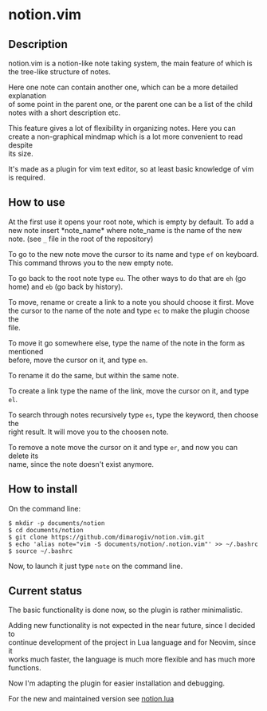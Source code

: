 # notion.vim

## Description
notion.vim is a notion-like note taking system, the main feature of which is  
the tree-like structure of notes.  

Here one note can contain another one, which can be a more detailed explanation  
of some point in the parent one, or the parent one can be a list of the child  
notes with a short description etc.  

This feature gives a lot of flexibility in organizing notes. Here you can  
create a non-graphical mindmap which is a lot more convenient to read despite  
its size.  

It's made as a plugin for vim text editor, so at least basic knowledge of vim  
is required.  

## How to use

At the first use it opens your root note, which is empty by default. To add a  
new note insert \*note_name\* where note_name is the name of the new  
note. (see `_` file in the root of the repository)  

To go to the new note move the cursor to its name and type `ef` on keyboard.  
This command throws you to the new empty note.  

To go back to the root note type `eu`. The other ways to do that are `eh` (go  
home) and `eb` (go back by history).  

To move, rename or create a link to a note you should choose it first. Move  
the cursor to the name of the note and type `ec` to make the plugin choose the  
file.  

To move it go somewhere else, type the name of the note in the form as mentioned  
before, move the cursor on it, and type `en`.  

To rename it do the same, but within the same note.  

To create a link type the name of the link, move the cursor on it, and type  
`el`.  

To search through notes recursively type `es`, type the keyword, then choose the  
right result. It will move you to the choosen note.  

To remove a note move the cursor on it and type `er`, and now you can delete its  
name, since the note doesn't exist anymore.  

## How to install

On the command line:
```
$ mkdir -p documents/notion
$ cd documents/notion
$ git clone https://github.com/dimarogiv/notion.vim.git
$ echo 'alias note="vim -S documents/notion/.notion.vim"' >> ~/.bashrc
$ source ~/.bashrc
```

Now, to launch it just type `note` on the command line.

## Current status

The basic functionality is done now, so the plugin is rather minimalistic.

Adding new functionality is not expected in the near future, since I decided to  
continue development of the project in Lua language and for Neovim, since it  
works much faster, the language is much more flexible and has much more  
functions.  

Now I'm adapting the plugin for easier installation and debugging.  

For the new and maintained version see [notion.lua](https://github.com/dimarogiv/notion.lua)
